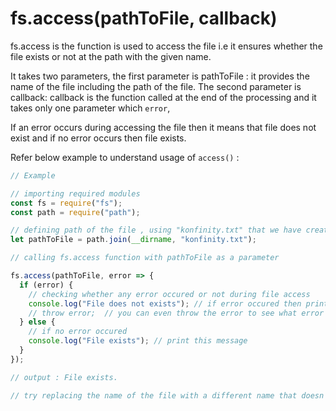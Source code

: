 # fs.access(pathToFile, callback)

fs.access is the function is used to access the file i.e it ensures whether the file exists or not at the path with the given name.

It takes two parameters, the first parameter is pathToFile : it provides the name of the file including the path of the file. The second parameter is callback: callback is the function called at the end of the processing and it takes only one parameter which `error`,

If an error occurs during accessing the file then it means that file does not exist and if no error occurs then file exists.

Refer below example to understand usage of `access()` :

```js
// Example

// importing required modules
const fs = require("fs");
const path = require("path");

// defining path of the file , using "konfinity.txt" that we have created in previous articles
let pathToFile = path.join(__dirname, "konfinity.txt");

// calling fs.access function with pathToFile as a parameter

fs.access(pathToFile, error => {
  if (error) {
    // checking whether any error occured or not during file access
    console.log("File does not exists"); // if error occured then print this message
    // throw error;  // you can even throw the error to see what error occured
  } else {
    // if no error occured
    console.log("File exists"); // print this message
  }
});

// output : File exists.

// try replacing the name of the file with a different name that doesn't exist and see the output.
```